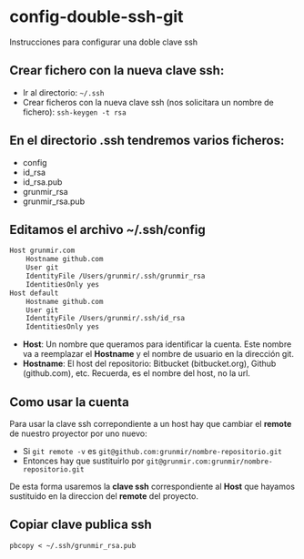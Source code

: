 # config-double-ssh-git
Instrucciones para configurar una doble clave ssh

## Crear fichero con la nueva clave ssh:

* Ir al directorio: 
`~/.ssh`
* Crear ficheros con la nueva clave ssh (nos solicitara un nombre de fichero): 
` ssh-keygen -t rsa `

## En el directorio .ssh tendremos varios ficheros:

* config
* id_rsa
* id_rsa.pub
* grunmir_rsa
* grunmir_rsa.pub

## Editamos el archivo ~/.ssh/config

```html
Host grunmir.com
    Hostname github.com
    User git
    IdentityFile /Users/grunmir/.ssh/grunmir_rsa
    IdentitiesOnly yes
Host default
    Hostname github.com
    User git
    IdentityFile /Users/grunmir/.ssh/id_rsa
    IdentitiesOnly yes
```

* __Host__: Un nombre que queramos para identificar la cuenta. Este nombre va a reemplazar el __Hostname__ y el nombre de usuario en la dirección git.
* __Hostname__: El host del repositorio: Bitbucket (bitbucket.org), Github (github.com), etc. Recuerda, es el nombre del host, no la url.

## Como usar la cuenta

Para usar la clave ssh correpondiente a un host hay que cambiar el __remote__ de nuestro proyector por uno nuevo:

* Si `git remote -v` es `git@github.com:grunmir/nombre-repositorio.git`
* Entonces hay que sustituirlo por `git@grunmir.com:grunmir/nombre-repositorio.git`

De esta forma usaremos la __clave ssh__ correspondiente al __Host__ que hayamos sustituido en la direccion del __remote__ del proyecto.

## Copiar clave publica ssh

```javascrit 
pbcopy < ~/.ssh/grunmir_rsa.pub
```
